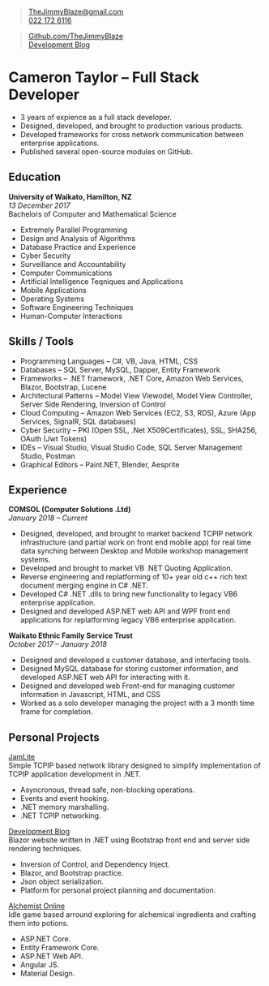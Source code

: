 > [TheJimmyBlaze@gmail.com](mailto:TheJimmyBlaze@gmail.com)  
[022 172 6116](tel:0221726116)  

> [Github.com/TheJimmyBlaze](https://github.com/TheJimmyBlaze)  
[Development Blog](https://camerontaylor.azurewebsites.net)

# Cameron Taylor &ndash; Full Stack Developer  
- 3 years of expience as a full stack developer.  
- Designed, developed, and brought to production various products.  
- Developed frameworks for cross network communication between enterprise applications.  
- Published several open-source modules on GitHub.  

## Education
**University of Waikato, Hamilton, NZ**  
*13 December 2017*  
Bachelors of Computer and Mathematical Science  
- Extremely Parallel Programming  
- Design and Analysis of Algorithms  
- Database Practice and Experience  
- Cyber Security  
- Surveillance and Accountability  
- Computer Communications  
- Artificial Intelligence Teqniques and Applications  
- Mobile Applications  
- Operating Systems  
- Software Engineering Techniques  
- Human-Computer Interactions  

## Skills / Tools
- Programming Languages &ndash; C#, VB, Java, HTML, CSS  
- Databases &ndash; SQL Server, MySQL, Dapper, Entity Framework  
- Frameworks &ndash; .NET framework, .NET Core, Amazon Web Services, Blazor, Bootstrap, Lucene  
- Architectural Patterns &ndash; Model View Viewodel, Model View Controller, Server Side Rendering, Inversion of Control  
- Cloud Computing &ndash; Amazon Web Services (EC2, S3, RDS), Azure (App Services, SignalR, SQL databases)  
- Cyber Security &ndash; PKI (Open SSL, .Net X509Certificates), SSL, SHA256, OAuth (Jwt Tokens)  
- IDEs &ndash; Visual Studio, Visual Studio Code, SQL Server Management Studio, Postman  
- Graphical Editors &ndash; Paint.NET, Blender, Aesprite  

## Experience  
**COMSOL (Computer Solutions .Ltd)**  
*January 2018 &ndash; Current*  
- Designed, developed, and brought to market backend TCPIP network infrastructure (and partial work on front end mobile app) for 
real time data synching between Desktop and Mobile workshop management systems.  
- Developed and brought to market VB .NET Quoting Application.
- Reverse engineering and replatforming of 10+ year old c++ rich text document merging engine in C# .NET.  
- Developed C# .NET .dlls to bring new functionality to legacy VB6 enterprise application.  
- Designed and developed ASP.NET web API and WPF front end applications for replatforming legacy VB6 enterprise application.  

**Waikato Ethnic Family Service Trust**  
*October 2017 &ndash; January 2018*  
- Designed and developed a customer database, and interfacing tools.
- Designed MySQL database for storing customer information, and developed ASP.NET web API for interacting with it.
- Designed and developed web Front-end for managing customer information in Javascript, HTML, and CSS
- Worked as a solo developer managing the project with a 3 month time frame for completion.

## Personal Projects  
[JamLite](https://github.com/TheJimmyBlaze/JamLite)   
Simple TCPIP based network library designed to simplify implementation of TCPIP application development in .NET.  
- Asyncronous, thread safe, non-blocking operations.  
- Events and event hooking.  
- .NET memory marshalling.  
- .NET TCPIP networking.  

[Development Blog](https://github.com/TheJimmyBlaze/DevBlog)  
Blazor website written in .NET using Bootstrap front end and server side rendering techniques.  
- Inversion of Control, and Dependency Inject.  
- Blazor, and Bootstrap practice.  
- Json object serialization.  
- Platform for personal project planning and documentation.  
  
[Alchemist Online](https://github.com/thejimmyblaze/alchemistonline)  
Idle game based arround exploring for alchemical ingredients and crafting them into potions.  
- ASP.NET Core.  
- Entity Framework Core.  
- ASP.NET Web API.  
- Angular JS.  
- Material Design.  
